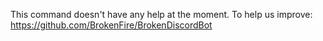 This command doesn't have any help at the moment.
To help us improve: https://github.com/BrokenFire/BrokenDiscordBot